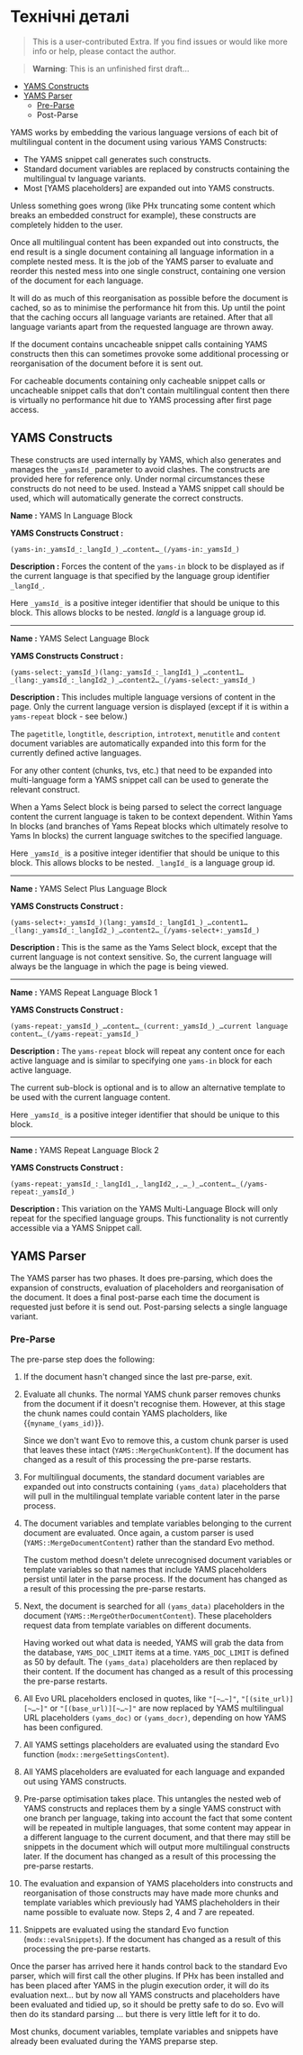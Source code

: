 Технічні деталі
=================

> This is a user-contributed Extra. If you find issues or would like more info or help, please contact the author.

> **Warning**: This is an unfinished first draft…

*   [YAMS Constructs](extras/yams/yams-technical-details#YAMSConstructs)
*   [YAMS Parser](extras/yams/yams-technical-details#YAMSParser)
    *   [Pre-Parse](extras/yams/yams-technical-details#PreParse)
    *   Post-Parse

YAMS works by embedding the various language versions of each bit of multilingual content in the document using various YAMS Constructs:

*   The YAMS snippet call generates such constructs.
*   Standard document variables are replaced by constructs containing the multilingual tv language variants.
*   Most \[YAMS placeholders\] are expanded out into YAMS constructs.

Unless something goes wrong (like PHx truncating some content which breaks an embedded construct for example), these constructs are completely hidden to the user.

Once all multilingual content has been expanded out into constructs, the end result is a single document containing all language information in a complete nested mess. It is the job of the YAMS parser to evaluate and reorder this nested mess into one single construct, containing one version of the document for each language.

It will do as much of this reorganisation as possible before the document is cached, so as to minimise the performance hit from this. Up until the point that the caching occurs all language variants are retained. After that all language variants apart from the requested language are thrown away.

If the document contains uncacheable snippet calls containing YAMS constructs then this can sometimes provoke some additional processing or reorganisation of the document before it is sent out.

For cacheable documents containing only cacheable snippet calls or uncacheable snippet calls that don't contain multilingual content then there is virtually no performance hit due to YAMS processing after first page access.

YAMS Constructs
---------------

These constructs are used internally by YAMS, which also generates and manages the `_yamsId_` parameter to avoid clashes. The constructs are provided here for reference only. Under normal circumstances these constructs do not need to be used. Instead a YAMS snippet call should be used, which will automatically generate the correct constructs.

**Name :**  YAMS In Language Block

**YAMS Constructs Construct :**

    (yams-in:_yamsId_:_langId_)_…content…_(/yams-in:_yamsId_)

**Description :** Forces the content of the `yams-in` block to be displayed as if the current language is that specified by the language group identifier `_langId_`.

Here `_yamsId_` is a positive integer identifier that should be unique to this block. This allows blocks to be nested. _langId_ is a language group id.

-----

**Name :**  YAMS Select Language Block

**YAMS Constructs Construct :**

    (yams-select:_yamsId_)(lang:_yamsId_:_langId1_)_…content1…_(lang:_yamsId_:_langId2_)_…content2…_(/yams-select:_yamsId_)

**Description :** This includes multiple language versions of content in the page. Only the current language version is displayed (except if it is within a `yams-repeat` block - see below.)

The `pagetitle`, `longtitle`, `description`, `introtext`, `menutitle` and `content` document variables are automatically expanded into this form for the currently defined active languages.

For any other content (chunks, tvs, etc.) that need to be expanded into multi-language form a YAMS snippet call can be used to generate the relevant construct.

When a Yams Select block is being parsed to select the correct language content the current language is taken to be context dependent. Within Yams In blocks (and branches of Yams Repeat blocks which ultimately resolve to Yams In blocks) the current language switches to the specified language.

Here `_yamsId_` is a positive integer identifier that should be unique to this block. This allows blocks to be nested. `_langId_` is a language group id.

-----

**Name :** YAMS Select Plus Language Block

**YAMS Constructs Construct :**

    (yams-select+:_yamsId_)(lang:_yamsId_:_langId1_)_…content1…_(lang:_yamsId_:_langId2_)_…content2…_(/yams-select+:_yamsId_)

**Description :** This is the same as the Yams Select block, except that the current language is not context sensitive. So, the current language will always be the language in which the page is being viewed.

-----

**Name :** YAMS Repeat Language Block 1

**YAMS Constructs Construct :**

    (yams-repeat:_yamsId_)_…content…_(current:_yamsId_)_…current language content…_(/yams-repeat:_yamsId_)

**Description :** The `yams-repeat` block will repeat any content once for each active language and is similar to specifying one `yams-in` block for each active language.

The current sub-block is optional and is to allow an alternative template to be used with the current language content.

Here `_yamsId_` is a positive integer identifier that should be unique to this block.

-----

**Name :** YAMS Repeat Language Block 2

**YAMS Constructs Construct :**

    (yams-repeat:_yamsId_:_langId1_,_langId2_,_…_)_…content…_(/yams-repeat:_yamsId_)

**Description :** This variation on the YAMS Multi-Language Block will only repeat for the specified language groups. This functionality is not currently accessible via a YAMS Snippet call.

YAMS Parser
-----------

The YAMS parser has two phases. It does pre-parsing, which does the expansion of constructs, evaluation of placeholders and reorganisation of the document. It does a final post-parse each time the document is requested just before it is send out. Post-parsing selects a single language variant.

### Pre-Parse

The pre-parse step does the following:

1.  If the document hasn't changed since the last pre-parse, exit.

2.  Evaluate all chunks. The normal YAMS chunk parser removes chunks from the document if it doesn't recognise them. However, at this stage the chunk names could contain YAMS placholders, like {{`myname_(yams_id)`}}.

    Since we don't want Evo to remove this, a custom chunk parser is used that leaves these intact (`YAMS::MergeChunkContent`). If the document has changed as a result of this processing the pre-parse restarts.

3.  For multilingual documents, the standard document variables are expanded out into constructs containing `(yams_data)` placeholders that will pull in the multilingual template variable content later in the parse process.

4.  The document variables and template variables belonging to the current document are evaluated. Once again, a custom parser is used (`YAMS::MergeDocumentContent`) rather than the standard Evo method.

    The custom method doesn't delete unrecognised document variables or template variables so that names that include YAMS placeholders persist until later in the parse process. If the document has changed as a result of this processing the pre-parse restarts.

5.  Next, the document is searched for all `(yams_data)` placeholders in the document (`YAMS::MergeOtherDocumentContent`). These placeholders request data from template variables on different documents.

    Having worked out what data is needed, YAMS will grab the data from the database, `YAMS_DOC_LIMIT` items at a time. `YAMS_DOC_LIMIT` is defined as 50 by default. The `(yams_data)` placeholders are then replaced by their content. If the document has changed as a result of this processing the pre-parse restarts.

6.  All Evo URL placeholders enclosed in quotes, like `"[~…~]"`, `"[(site_url)][~…~]"` or `"[(base_url)][~…~]"` are now replaced by YAMS multilingual URL placeholders `(yams_doc)` or `(yams_docr)`, depending on how YAMS has been configured.

7.  All YAMS settings placeholders are evaluated using the standard Evo function (`modx::mergeSettingsContent`).

8.  All YAMS placeholders are evaluated for each language and expanded out using YAMS constructs.

9.  Pre-parse optimisation takes place. This untangles the nested web of YAMS constructs and replaces them by a single YAMS construct with one branch per language, taking into account the fact that some content will be repeated in multiple languages, that some content may appear in a different language to the current document, and that there may still be snippets in the document which will output more multilingual constructs later. If the document has changed as a result of this processing the pre-parse restarts.

10.  The evaluation and expansion of YAMS placeholders into constructs and reorganisation of those constructs may have made more chunks and template variables which previously had YAMS placheholders in their name possible to evaluate now. Steps 2, 4 and 7 are repeated.

11.  Snippets are evaluated using the standard Evo function (`modx::evalSnippets`). If the document has changed as a result of this processing the pre-parse restarts.


Once the parser has arrived here it hands control back to the standard Evo parser, which will first call the other plugins. If PHx has been installed and has been placed after YAMS in the plugin execution order, it will do its evaluation next… but by now all YAMS constructs and placeholders have been evaluated and tidied up, so it should be pretty safe to do so. Evo will then do its standard parsing … but there is very little left for it to do.

Most chunks, document variables, template variables and snippets have already been evaluated during the YAMS preparse step.
